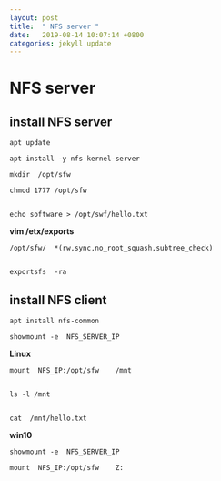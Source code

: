```yaml
---
layout: post
title:  " NFS server "
date:   2019-08-14 10:07:14 +0800
categories: jekyll update
---
```

# NFS server 

##  install NFS server 

```
apt update 

apt install -y nfs-kernel-server   
```


```
mkdir  /opt/sfw

chmod 1777 /opt/sfw


echo software > /opt/swf/hello.txt
```

**vim  /etx/exports**


```
/opt/sfw/  *(rw,sync,no_root_squash,subtree_check)


exportsfs  -ra
```
##  install NFS client


```
apt install nfs-common
```

```
showmount -e  NFS_SERVER_IP
```
**Linux**
```
mount  NFS_IP:/opt/sfw    /mnt


ls -l /mnt


cat  /mnt/hello.txt
```
**win10**

```
showmount -e  NFS_SERVER_IP

mount  NFS_IP:/opt/sfw    Z:


```

